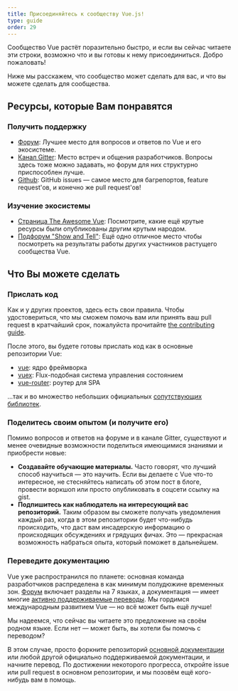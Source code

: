 ```yaml
---
title: Присоединяйтесь к cообществу Vue.js!
type: guide
order: 29
---
```


Сообщество Vue растёт поразительно быстро, и если вы сейчас читаете эти строки, возможно что и вы готовы к нему присоединиться. Добро пожаловать!

Ниже мы расскажем, что сообщество может сделать для вас, и что вы можете сделать для сообщества.

## Ресурсы, которые Вам понравятся

### Получить поддержку

- [Форум](http://forum.vuejs.org/): Лучшее место для вопросов и ответов по Vue и его экосистеме.
- [Канал Gitter](https://gitter.im/vuejs/vue): Место встреч и общения разработчиков. Вопросы здесь тоже можно задавать, но форум для них структурно приспособлен лучше.
- [Github](https://github.com/vuejs): GitHub issues — самое место для багрепортов, feature request'ов, и конечно же pull request'ов!

### Изучение экосистемы

- [Страница The Awesome Vue](https://github.com/vuejs/awesome-vue): Посмотрите, какие ещё крутые ресурсы были опубликованы другим крутым народом.
- [Подфорум "Show and Tell"](http://forum.vuejs.org/c/show-and-tell): Ещё одно отличное место чтобы посмотреть на результаты работы других участников растущего сообщества Vue.

## Что Вы можете сделать

### Прислать код

Как и у других проектов, здесь есть свои правила. Чтобы удостовериться, что мы сможем помочь вам или принять ваш pull request в кратчайший срок, пожалуйста прочитайте [the contributing guide](https://github.com/vuejs/vue/blob/dev/.github/CONTRIBUTING.md).

После этого, вы будете готовы прислать код как в основные репозитории Vue:

- [vue](https://github.com/vuejs/vue): ядро фреймворка
- [vuex](https://github.com/vuejs/vuex): Flux-подобная система управления состоянием
- [vue-router](https://github.com/vuejs/vue-router): роутер для SPA

...так и во множество небольших официальных [сопутствующих библиотек](https://github.com/vuejs).

### Поделитесь своим опытом (и получите его)

Помимо вопросов и ответов на форуме и в канале Gitter, существуют и менее очевидные возможности поделиться имеющимися знаниями и приобрести новые:

- **Создавайте обучающие материалы.** Часто говорят, что лучший способ научиться — это научить. Если вы делаете с Vue что-то интересное, не стесняйтесь написать об этом пост в блоге, провести воркшоп или просто опубликовать в соцсети ссылку на gist.
- **Подпишитесь как наблюдатель на интересующий вас репозиторий.** Таким образом вы сможете получать уведомления каждый раз, когда в этом репозитории будет что-нибудь происходить, что даст вам инсадерскую информацию о происходящих обсуждениях и грядущих фичах. Это — прекрасная возможность набраться опыта, который поможет в дальнейшем.

### Переведите документацию

Vue уже распространился по планете: основная команда разработчиков распределена в как минимум полудюжине временных зон. [Форум](http://forum.vuejs.org/) включает разделы на  7 языках, а документация — имеет многие [активно поддерживаемые переводы](https://github.com/vuejs?utf8=%E2%9C%93&query=vuejs.org). Мы гордимся международным развитием Vue — но всё может быть ещё лучше!

Мы надеемся, что сейчас вы читаете это предложение на своём родном языке. Если нет — может быть, вы хотели бы помочь с переводом?

В этом случае, просто форкните репозиторий [основной документации](https://github.com/vuejs/vuejs.org/) или любой другой официально поддерживаемой документации, и начните перевод. По достижении некоторого прогресса, откройте issue или pull request в основном репозитории, и мы позовём ещё кого-нибудь вам в помощь.
